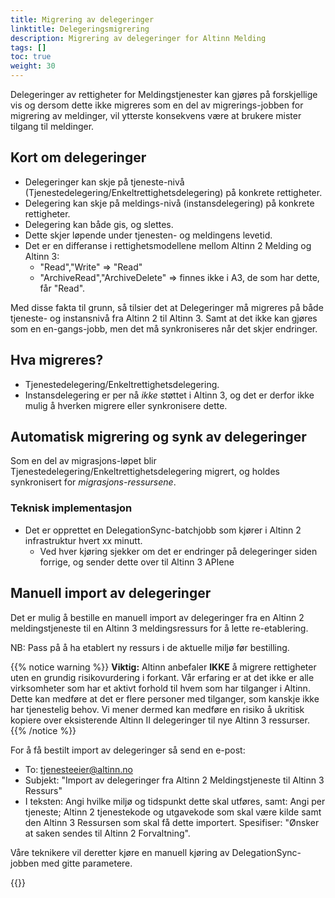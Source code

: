 ```yaml
---
title: Migrering av delegeringer
linktitle: Delegeringsmigrering
description: Migrering av delegeringer for Altinn Melding
tags: []
toc: true
weight: 30
---
```


Delegeringer av rettigheter for Meldingstjenester kan gjøres på forskjellige vis og dersom dette ikke migreres som en del av migrerings-jobben for migrering av meldinger, vil ytterste konsekvens være at brukere mister tilgang til meldinger.

## Kort om delegeringer

- Delegeringer kan skje på tjeneste-nivå (Tjenestedelegering/Enkeltrettighetsdelegering) på konkrete rettigheter.
- Delegering kan skje på meldings-nivå (instansdelegering) på konkrete rettigheter.
- Delegering kan både gis, og slettes.
- Dette skjer løpende under tjenesten- og meldingens levetid.
- Det er en differanse i rettighetsmodellene mellom Altinn 2 Melding og Altinn 3:
  - "Read","Write" => "Read"
  - "ArchiveRead","ArchiveDelete" => finnes ikke i A3, de som har dette, får "Read".

Med disse fakta til grunn, så tilsier det at Delegeringer må migreres på både tjeneste- og instansnivå fra Altinn 2 til Altinn 3.
Samt at det ikke kan gjøres som en en-gangs-jobb, men det må synkroniseres når det skjer endringer.

## Hva migreres?

- Tjenestedelegering/Enkeltrettighetsdelegering.
- Instansdelegering er per nå _ikke_ støttet i Altinn 3, og det er derfor ikke mulig å hverken migrere eller synkronisere dette.

## Automatisk migrering og synk av delegeringer

Som en del av migrasjons-løpet blir Tjenestedelegering/Enkeltrettighetsdelegering migrert, og holdes synkronisert for _migrasjons-ressursene_.

### Teknisk implementasjon

- Det er opprettet en DelegationSync-batchjobb som kjører i Altinn 2 infrastruktur hvert xx minutt.
  - Ved hver kjøring sjekker om det er endringer på delegeringer siden forrige, og sender dette over til Altinn 3 APIene

## Manuell import av delegeringer

Det er mulig å bestille en manuell import av delegeringer fra en Altinn 2 meldingstjeneste til en Altinn 3 meldingsressurs for å lette re-etablering.

NB: Pass på å ha etablert ny ressurs i de aktuelle miljø før bestilling.

{{% notice warning  %}}
**Viktig:** Altinn anbefaler **IKKE** å migrere rettigheter uten en grundig risikovurdering i forkant. Vår erfaring er at det ikke er alle virksomheter som har et aktivt forhold til hvem som har tilganger i Altinn. Dette kan medføre at det er flere personer med tilganger, som kanskje ikke har tjenestelig behov. Vi mener dermed kan medføre en risiko å ukritisk kopiere over eksisterende Altinn II delegeringer til nye Altinn 3 ressurser. 
{{% /notice %}}



For å få bestilt import av delegeringer så send en e-post:
- To: tjenesteeier@altinn.no
- Subjekt: "Import av delegeringer fra Altinn 2 Meldingstjeneste til Altinn 3 Ressurs"
- I teksten: Angi hvilke miljø og tidspunkt dette skal utføres, samt:
Angi per tjeneste; Altinn 2 tjenestekode og utgavekode som skal være kilde samt den Altinn 3 Ressursen som skal få dette importert.
Spesifiser: "Ønsker at saken sendes til Altinn 2 Forvaltning".

Våre teknikere vil deretter kjøre en manuell kjøring av DelegationSync-jobben med gitte parametere.

{{<children />}}
